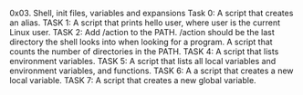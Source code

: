 0x03. Shell, init files, variables and expansions
Task 0: A script that creates an alias.
TASK 1: A script that prints hello user, where user is the current Linux user.
TASK 2: Add /action to the PATH. /action should be the last directory the shell looks into when looking for a program.
A script that counts the number of directories in the PATH.
TASK 4: A script that lists environment variables.
TASK 5: A script that lists all local variables and environment variables, and functions.
TASK 6: A a script that creates a new local variable.
TASK 7: A script that creates a new global variable.
